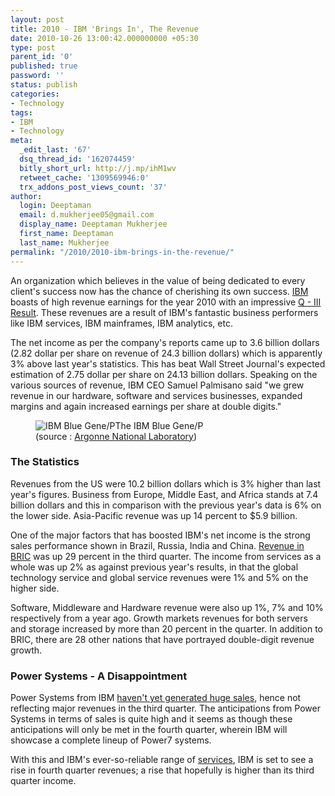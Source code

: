 ```yaml
---
layout: post
title: 2010 - IBM 'Brings In', The Revenue
date: 2010-10-26 13:00:42.000000000 +05:30
type: post
parent_id: '0'
published: true
password: ''
status: publish
categories:
- Technology
tags:
- IBM
- Technology
meta:
  _edit_last: '67'
  dsq_thread_id: '162074459'
  bitly_short_url: http://j.mp/ihM1wv
  retweet_cache: '1309569946:0'
  trx_addons_post_views_count: '37'
author:
  login: Deeptaman
  email: d.mukherjee05@gmail.com
  display_name: Deeptaman Mukherjee
  first_name: Deeptaman
  last_name: Mukherjee
permalink: "/2010/2010-ibm-brings-in-the-revenue/"
---
```

<p>An organization which believes in the value of being dedicated to every client's success now has the chance of cherishing its own success. <a href="http://www.ibm.com/">IBM</a> boasts of high revenue earnings for the year 2010 with an impressive <a href="http://www.businesswire.com/news/home/20101018007069/en/IBM-Reports-2010-Third-Quarter-Results">Q - III Result</a>. These revenues are a result of IBM's fantastic business performers like IBM services, IBM mainframes, IBM analytics, etc.</p>
<p>The net income as per the company's reports came up to 3.6 billion dollars (2.82 dollar per share on revenue of 24.3 billion dollars) which is apparently 3% above last year's statistics. This has beat Wall Street Journal's expected estimation of 2.75 dollar per share on 24.13 billion dollars. Speaking on the various sources of revenue, IBM CEO Samuel Palmisano said "we grew revenue in our hardware, software and services businesses, expanded margins and again increased earnings per share at double digits."</p>

<figure><img src="/static/2010/10/ibm-servers.jpg" alt="IBM Blue Gene/P" />The IBM Blue Gene/P<br />
<figcaption> (source : <a href="http://www.flickr.com/photos/argonne/3334947628/">Argonne National Laboratory</a>)</figcaption>
</figure>
<h3>The Statistics</h3>
<p>Revenues from the US were 10.2 billion dollars which is 3% higher than last year's figures. Business from Europe, Middle East, and Africa stands at 7.4 billion dollars and this in comparison with the previous year's data is 6% on the lower side. Asia-Pacific revenue was up 14 percent to $5.9 billion.</p>
<p>One of the major factors that has boosted IBM's net income is the strong sales performance shown in Brazil, Russia, India and China. <a href="http://calcuttatube.com/ibm-net-income-up-12-percent-boosted-by-bric-sales/127478/">Revenue in BRIC</a> was up 29 percent in the third quarter. The income from services as a whole was up 2% as against previous year's results, in that the global technology service and global service revenues were 1% and 5% on the higher side. </p>
<p>Software, Middleware and Hardware revenue were also up 1%, 7% and 10% respectively from a year ago. Growth markets revenues for both servers and storage increased by more than 20 percent in the quarter. In addition to BRIC, there are 28 other nations that have portrayed double-digit revenue growth.</p>
<h3>Power Systems - A Disappointment</h3>
<p>Power Systems from IBM <a href="http://www.itjungle.com/tfh/tfh102510-story03.html">haven't yet generated huge sales</a>, hence not reflecting major revenues in the third quarter. The anticipations from Power Systems in terms of sales is quite high and it seems as though these anticipations will only be met in the fourth quarter, wherein IBM will showcase a complete lineup of Power7 systems. </p>
<p>With this and IBM's ever-so-reliable range of <a href="http://www.ibm.com/technologyservices/">services</a>, IBM is set to see a rise in fourth quarter revenues; a rise that hopefully is higher than its third quarter income.</p>
